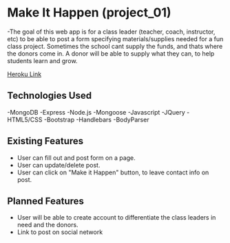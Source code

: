 # Make It Happen (project_01)

-The goal of this web app is for a class leader (teacher, coach, instructor, etc) to be able to post a form specifying materials/supplies needed for a fun class project. Sometimes the school cant supply the funds, and thats where the donors come in. A donor will be able to supply what they can, to help students learn and grow.

[Heroku Link](https://rocky-ridge-63721.herokuapp.com/)

## Technologies Used

-MongoDB
-Express
-Node.js
-Mongoose
-Javascript
-JQuery
-HTML5/CSS
-Bootstrap
-Handlebars
-BodyParser

## Existing Features

* User can fill out and post form on a page.
* User can update/delete post.
* User can click on "Make it Happen" button, to leave contact info on post.


## Planned Features

* User will be able to create account to differentiate the class leaders in need and the donors.
* Link to post on social network



